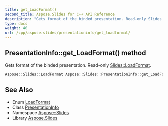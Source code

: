 ```yaml
---
title: get_LoadFormat()
second_title: Aspose.Slides for C++ API Reference
description: "Gets format of the binded presentation. Read-only Slides::LoadFormat."
type: docs
weight: 40
url: /cpp/aspose.slides/presentationinfo/get_loadformat/
---
```

## PresentationInfo::get_LoadFormat() method


Gets format of the binded presentation. Read-only [Slides::LoadFormat](../../loadformat/).

```cpp
Aspose::Slides::LoadFormat Aspose::Slides::PresentationInfo::get_LoadFormat() override
```

## See Also

* Enum [LoadFormat](../loadformat/)
* Class [PresentationInfo](./)
* Namespace [Aspose::Slides](../)
* Library [Aspose.Slides](../../)